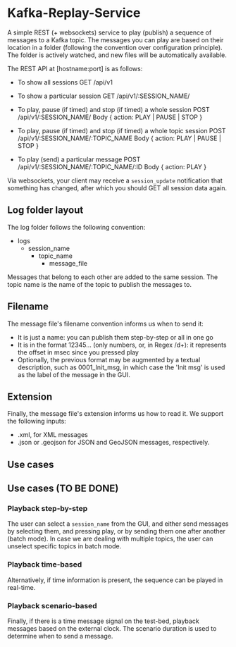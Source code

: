 # Kafka-Replay-Service

A simple REST (+ websockets) service to play (publish) a sequence of messages to a Kafka topic. The messages you can play are based on their location in a folder (following the convention over configuration principle). The folder is actively watched, and new files will be automatically available.

The REST API at [hostname:port] is as follows:

- To show all sessions
GET /api/v1

- To show a particular session
GET /api/v1/:SESSION_NAME/

- To play, pause (if timed) and stop (if timed) a whole session
POST /api/v1/:SESSION_NAME/
Body { action: PLAY | PAUSE | STOP }

- To play, pause (if timed) and stop (if timed) a whole topic session
POST /api/v1/:SESSION_NAME/:TOPIC_NAME
Body { action: PLAY | PAUSE | STOP }

- To play (send) a particular message
POST /api/v1/:SESSION_NAME/:TOPIC_NAME/:ID
Body { action: PLAY }

Via websockets, your client may receive a `session_update` notification that something has changed, after which you should GET all session data again.

## Log folder layout

The log folder follows the following convention:

- logs
  - session_name
    - topic_name
      - message_file

Messages that belong to each other are added to the same session. The topic name is the name of the topic to publish the messages to.

## Filename
The message file's filename convention informs us when to send it:
- It is just a name: you can publish them step-by-step or all in one go
- It is in the format 12345... (only numbers, or, in Regex /d+): it represents the offset in msec since you pressed play
- Optionally, the previous format may be augmented by a textual description, such as 0001_Init_msg, in which case the 'Init msg' is used as the label of the message in the GUI.

## Extension
Finally, the message file's extension informs us how to read it. We support the following inputs:
- .xml, for XML messages
- .json or .geojson for JSON and GeoJSON messages, respectively.

## Use cases


## Use cases (TO BE DONE)

### Playback step-by-step

The user can select a `session_name` from the GUI, and either send messages by selecting them, and pressing play, or by sending them one after another (batch mode).
In case we are dealing with multiple topics, the user can unselect specific topics in batch mode.

### Playback time-based

Alternatively, if time information is present, the sequence can be played in real-time.

### Playback scenario-based

Finally, if there is a time message signal on the test-bed, playback messages based on the external clock. The scenario duration is used to determine when to send a message.